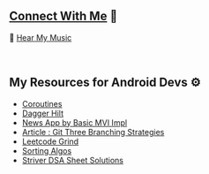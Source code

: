 
## [Connect With Me](https://linktr.ee/utkarsh06) 💬

 🎵 [Hear My Music](https://www.youtube.com/c/Muzikarsh)

<br>

## My Resources for Android Devs ⚙️
- [Coroutines](https://github.com/utkarsh006/Coroutines-Kotlin)
- [Dagger Hilt](https://github.com/utkarsh006/Dagger-Hilt-Tutorial)
- [News App by Basic MVI Impl](https://github.com/utkarsh006/News-App-MVI)
- [Article : Git Three Branching Strategies](https://medium.com/@utkarsh06/git-3-branching-strategy-9e4c6a4a770d)
- [Leetcode Grind](https://github.com/utkarsh006/LeetCode-Grind)
- [Sorting Algos](https://github.com/utkarsh006/SORTING)
- [Striver DSA Sheet Solutions](https://github.com/utkarsh006/SDE-SHEET-180)
